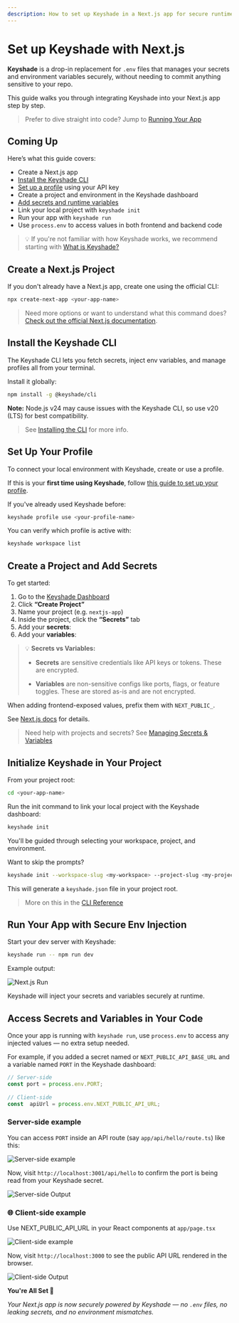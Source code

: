 ```yaml
---
description: How to set up Keyshade in a Next.js app for secure runtime secrets — no more .env files.
---
```


# Set up Keyshade with Next.js

**Keyshade** is a drop-in replacement for `.env` files that manages your secrets and environment variables securely, without needing to commit anything sensitive to your repo.

This guide walks you through integrating Keyshade into your Next.js app step by step.

> Prefer to dive straight into code? Jump to [Running Your App](#run-your-app-with-secure-env-injection)

## Coming Up

Here’s what this guide covers:

- Create a Next.js app  
- [Install the Keyshade CLI](/docs/getting-started/installing-the-cli.md)  
- [Set up a profile](/docs/getting-started/setting-up-your-profile.md)   using your API key  
- Create a project and environment in the Keyshade dashboard  
- [Add secrets and runtime variables](/docs/getting-started/adding-your-first-secret-and-variable.md)   
- Link your local project with `keyshade init`  
- Run your app with `keyshade run`  
- Use `process.env` to access values in both frontend and backend code

> 💡 If you're not familiar with how Keyshade works, we recommend starting with [What is Keyshade?](/docs/getting-started/introduction.md)

## Create a Next.js Project

If you don't already have a Next.js app, create one using the official CLI:

```bash
npx create-next-app <your-app-name>
```

> Need more options or want to understand what this command does? [Check out the official Next.js documentation](https://nextjs.org/docs/app/api-reference/cli/create-next-app).

## Install the Keyshade CLI

The Keyshade CLI lets you fetch secrets, inject env variables, and manage profiles all from your terminal.

Install it globally:

```bash
npm install -g @keyshade/cli
```

**Note:** Node.js v24 may cause issues with the Keyshade CLI, so use v20 (LTS) for best compatibility.

> See [Installing the CLI](/docs/getting-started/installing-the-cli.md) for more info.

## Set Up Your Profile

To connect your local environment with Keyshade, create or use a profile.

If this is your **first time using Keyshade**, follow [this guide to set up your profile](/docs/getting-started/setting-up-your-profile.md).

If you've already used Keyshade before:

```bash
keyshade profile use <your-profile-name>
```
You can verify which profile is active with:
```bash
keyshade workspace list
```

## Create a Project and Add Secrets

To get started:
1.  Go to the [Keyshade Dashboard](https://app.keyshade.xyz/)
2.  Click **“Create Project”**
3.  Name your project (e.g. `nextjs-app`)
4.  Inside the project, click the **“Secrets”** tab
5.  Add your **secrets**:  
6.  Add your **variables**:

> 💡 **Secrets vs Variables:**
>
>* **Secrets** are sensitive credentials like API keys or tokens. These are encrypted.
>
>* **Variables** are non-sensitive configs like ports, flags, or feature toggles. These are stored as-is and are not encrypted.
 
When adding frontend-exposed values, prefix them with `NEXT_PUBLIC_`.

See [Next.js docs](https://nextjs.org/docs/app/guides/environment-variables#bundling-environment-variables-for-the-browser) for details. 

> Need help with projects and secrets? See [Managing Secrets & Variables](/docs/getting-started/adding-your-first-secret-and-variable.md)

## Initialize Keyshade in Your Project

From your project root:

```bash
cd <your-app-name>
```
Run the init command to link your local project with the Keyshade dashboard:

```bash
keyshade init
```

You'll be guided through selecting your workspace, project, and environment.

Want to skip the prompts?

```bash
keyshade init --workspace-slug <my-workspace> --project-slug <my-project> --environment-slug <my-environment> --private-key <my-private-key>
```
This will generate a `keyshade.json` file in your project root.

> More on this in the [CLI Reference](/docs/getting-started/installing-the-cli.md)

## Run Your App with Secure Env Injection

Start your dev server with Keyshade:

```bash
keyshade run -- npm run dev
```
Example output:

![Next.js Run](../../../blob/keyshade-nextjs-run.png)

Keyshade will inject your secrets and variables securely at runtime.

## Access Secrets and Variables in Your Code

Once your app is running with `keyshade run`, use `process.env` to access any injected values — no extra setup needed.

For example, if you added a secret named or `NEXT_PUBLIC_API_BASE_URL` and a variable named `PORT` in the Keyshade dashboard:

```typescript
// Server-side
const port = process.env.PORT;
  
// Client-side
const  apiUrl = process.env.NEXT_PUBLIC_API_URL;
```

### Server-side example
You can access `PORT` inside an API route (say `app/api/hello/route.ts`) like this:

![Server-side example](../../../blob/nextjs-guide-server-side-code.png)

Now, visit `http://localhost:3001/api/hello` to confirm the port is being read from your Keyshade secret.

![Server-side Output](../../../blob/nextjs-guide-server-side-output.png)


### 🌐 Client-side example
Use NEXT_PUBLIC_API_URL in your React components at `app/page.tsx`

![Client-side example](../../../blob/nextjs-guide-client-side-code.png)

Now, visit `http://localhost:3000` to see the public API URL rendered in the browser.

![Client-side Output](../../../blob/nextjs-guide-client-side-output.png)


**You're All Set 🎊**

_Your Next.js app is now securely powered by Keyshade — no `.env` files, no leaking secrets, and no environment mismatches._

<!-- > Ready to deploy? Check out [Keyshade with Vercel](/docs/integrations/?/vercel.md) for a seamless production setup. -->